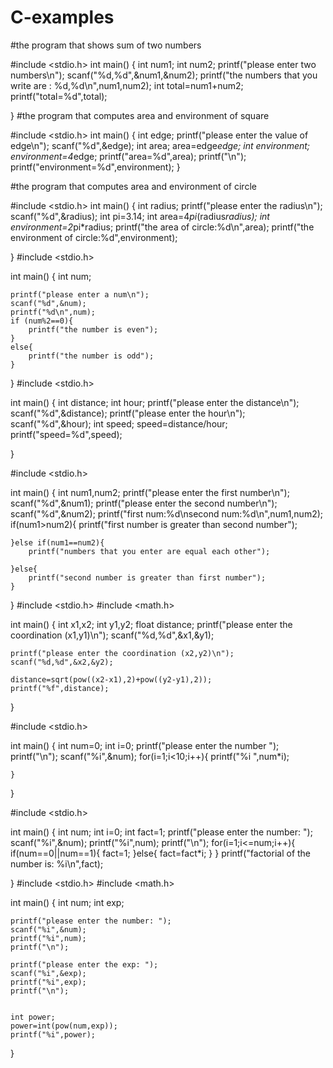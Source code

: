 # C-examples

#the program that shows sum of two numbers

#include <stdio.h>
int main() {
   int num1;
   int num2;
   printf("please enter two numbers\n");
   scanf("%d,%d",&num1,&num2);
   printf("the numbers that you write are : %d,%d\n",num1,num2);
   int total=num1+num2;
   printf("total=%d",total);
   
}
#the program that computes area and environment of square

#include <stdio.h>
int main() {
    int edge;
	printf("please enter the value of edge\n");
	scanf("%d",&edge);
	int area;
	area=edge*edge;
	int environment;
	environment=4*edge;
	printf("area=%d",area);
	printf("\n");
	printf("environment=%d",environment);
}



#the program that computes area and environment of circle

#include <stdio.h>
int main() {
    int radius;
    printf("please enter the radius\n");
    scanf("%d",&radius);
    int pi=3.14;
    int area=4*pi*(radius*radius);
    int environment=2*pi*radius;
    printf("the area of circle:%d\n",area);
    printf("the environment of circle:%d",environment);
    
}
#include <stdio.h>

int main() {
    int num;
    
    printf("please enter a num\n");
    scanf("%d",&num);
    printf("%d\n",num);
    if (num%2==0){
        printf("the number is even");
    }
    else{
        printf("the number is odd");
    }
  
}
#include <stdio.h>

int main() {
    int distance;
    int hour;
	printf("please enter the distance\n");
	scanf("%d",&distance);
	printf("please enter the hour\n");
	scanf("%d",&hour);
	int speed;
	speed=distance/hour;
	printf("speed=%d",speed);
	
}

#include <stdio.h>

int main() {
    int num1,num2;
    printf("please enter the first number\n");
    scanf("%d",&num1);
    printf("please enter the second number\n");
    scanf("%d",&num2);
    printf("first num:%d\nsecond num:%d\n",num1,num2);
    if(num1>num2){
        printf("first number is greater than second number");
        
    }else if(num1==num2){
        printf("numbers that you enter are equal each other");
        
    }else{
        printf("second number is greater than first number");
    }
    
	
}
#include <stdio.h>
#include <math.h>

int main() {
	int x1,x2;
	int y1,y2;
    float distance;
	printf("please enter the coordination (x1,y1)\n");
	scanf("%d,%d",&x1,&y1);
	
    printf("please enter the coordination (x2,y2)\n");
	scanf("%d,%d",&x2,&y2);
	
	distance=sqrt(pow((x2-x1),2)+pow((y2-y1),2));
	printf("%f",distance);
	
}

#include <stdio.h>

int main() {
	int num=0;
	int i=0;
	printf("please enter the number ");
	printf("\n");
	scanf("%i",&num);
	for(i=1;i<10;i++){
	    printf("%i ",num*i);
	    
	}
	

	
}

#include <stdio.h>

int main() {
    int num;
	int i=0;
	int fact=1;
	printf("please enter the number: ");
	scanf("%i",&num);
	printf("%i",num);
	printf("\n");
	for(i=1;i<=num;i++){
	    if(num==0||num==1){
	        fact=1;
	    }else{
	        fact=fact*i;
	    }
	}
	printf("factorial of the number is: %i\n",fact);
	
}
#include <stdio.h>
#include <math.h>

int main() {
    int num;
    int exp;
	
	printf("please enter the number: ");
	scanf("%i",&num);
	printf("%i",num);
	printf("\n");
	
	printf("please enter the exp: ");
	scanf("%i",&exp);
	printf("%i",exp);
	printf("\n");
	
	
	int power;
	power=int(pow(num,exp));
	printf("%i",power);
	
	
    

}




